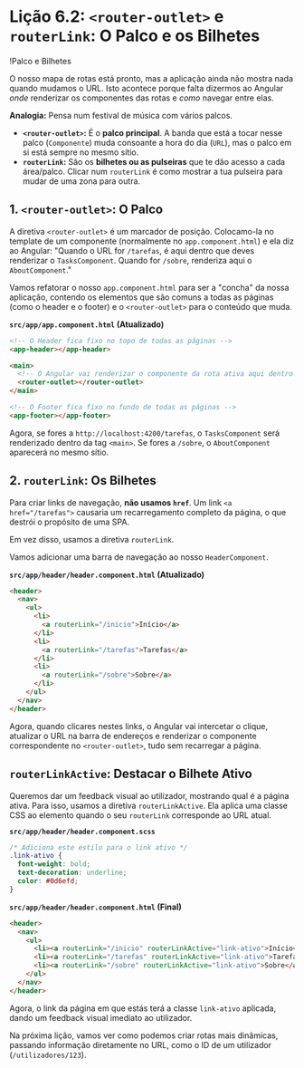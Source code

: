 # Lição 6.2: `<router-outlet>` e `routerLink`: O Palco e os Bilhetes

!Palco e Bilhetes

O nosso mapa de rotas está pronto, mas a aplicação ainda não mostra nada quando mudamos o URL. Isto acontece porque falta dizermos ao Angular *onde* renderizar os componentes das rotas e *como* navegar entre elas.

**Analogia:** Pensa num festival de música com vários palcos.
-   **`<router-outlet>`:** É o **palco principal**. A banda que está a tocar nesse palco (`Componente`) muda consoante a hora do dia (`URL`), mas o palco em si está sempre no mesmo sítio.
-   **`routerLink`:** São os **bilhetes ou as pulseiras** que te dão acesso a cada área/palco. Clicar num `routerLink` é como mostrar a tua pulseira para mudar de uma zona para outra.

## 1. `<router-outlet>`: O Palco

A diretiva `<router-outlet>` é um marcador de posição. Colocamo-la no template de um componente (normalmente no `app.component.html`) e ela diz ao Angular: "Quando o URL for `/tarefas`, é aqui dentro que deves renderizar o `TasksComponent`. Quando for `/sobre`, renderiza aqui o `AboutComponent`."

Vamos refatorar o nosso `app.component.html` para ser a "concha" da nossa aplicação, contendo os elementos que são comuns a todas as páginas (como o header e o footer) e o `<router-outlet>` para o conteúdo que muda.

**`src/app/app.component.html` (Atualizado)**
```html
<!-- O Header fica fixo no topo de todas as páginas -->
<app-header></app-header>

<main>
  <!-- O Angular vai renderizar o componente da rota ativa aqui dentro -->
  <router-outlet></router-outlet>
</main>

<!-- O Footer fica fixo no fundo de todas as páginas -->
<app-footer></app-footer>
```

Agora, se fores a `http://localhost:4200/tarefas`, o `TasksComponent` será renderizado dentro da tag `<main>`. Se fores a `/sobre`, o `AboutComponent` aparecerá no mesmo sítio.

## 2. `routerLink`: Os Bilhetes

Para criar links de navegação, **não usamos `href`**. Um link `<a href="/tarefas">` causaria um recarregamento completo da página, o que destrói o propósito de uma SPA.

Em vez disso, usamos a diretiva `routerLink`.

Vamos adicionar uma barra de navegação ao nosso `HeaderComponent`.

**`src/app/header/header.component.html` (Atualizado)**
```html
<header>
  <nav>
    <ul>
      <li>
        <a routerLink="/inicio">Início</a>
      </li>
      <li>
        <a routerLink="/tarefas">Tarefas</a>
      </li>
      <li>
        <a routerLink="/sobre">Sobre</a>
      </li>
    </ul>
  </nav>
</header>
```

Agora, quando clicares nestes links, o Angular vai intercetar o clique, atualizar o URL na barra de endereços e renderizar o componente correspondente no `<router-outlet>`, tudo sem recarregar a página.

## `routerLinkActive`: Destacar o Bilhete Ativo

Queremos dar um feedback visual ao utilizador, mostrando qual é a página ativa. Para isso, usamos a diretiva `routerLinkActive`. Ela aplica uma classe CSS ao elemento quando o seu `routerLink` corresponde ao URL atual.

**`src/app/header/header.component.scss`**
```scss
/* Adiciona este estilo para o link ativo */
.link-ativo {
  font-weight: bold;
  text-decoration: underline;
  color: #0d6efd;
}
```

**`src/app/header/header.component.html` (Final)**
```html
<header>
  <nav>
    <ul>
      <li><a routerLink="/inicio" routerLinkActive="link-ativo">Início</a></li>
      <li><a routerLink="/tarefas" routerLinkActive="link-ativo">Tarefas</a></li>
      <li><a routerLink="/sobre" routerLinkActive="link-ativo">Sobre</a></li>
    </ul>
  </nav>
</header>
```

Agora, o link da página em que estás terá a classe `link-ativo` aplicada, dando um feedback visual imediato ao utilizador.

Na próxima lição, vamos ver como podemos criar rotas mais dinâmicas, passando informação diretamente no URL, como o ID de um utilizador (`/utilizadores/123`).